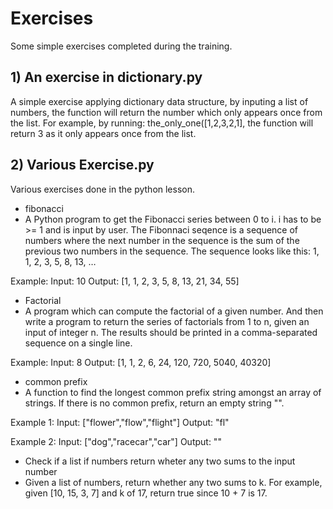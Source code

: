 # Exercises
Some simple exercises completed during the training.

## 1) An exercise in dictionary.py
A simple exercise applying dictionary data structure, by inputing a list of numbers, the function will return the number which only appears once from the list. For example, by running: the_only_one([1,2,3,2,1], the function will return 3 as it only appears once from the list.

## 2) Various Exercise.py
Various exercises done in the python lesson.
* fibonacci 
* A Python program to get the Fibonacci series between 0 to i. i has to be >= 1 and is input by user. The Fibonnaci seqence is a sequence of numbers where the next number in the sequence is the sum of the previous two numbers in the sequence. The sequence looks like this: 1, 1, 2, 3, 5, 8, 13, …

Example: Input: 10 Output: [1, 1, 2, 3, 5, 8, 13, 21, 34, 55]

* Factorial 
* A program which can compute the factorial of a given number. And then write a program to return the series of factorials from 1 to n, given an input of integer n. The results should be printed in a comma-separated sequence on a single line.

Example: Input: 8 Output: [1, 1, 2, 6, 24, 120, 720, 5040, 40320]

* common prefix 
* A function to find the longest common prefix string amongst an array of strings. If there is no common prefix, return an empty string "".

Example 1: Input: ["flower","flow","flight"] Output: "fl"

Example 2: Input: ["dog","racecar","car"] Output: ""

* Check if a list if numbers return wheter any two sums to the input number 
* Given a list of numbers, return whether any two sums to k. For example, given [10, 15, 3, 7] and k of 17, return true since 10 + 7 is 17.
